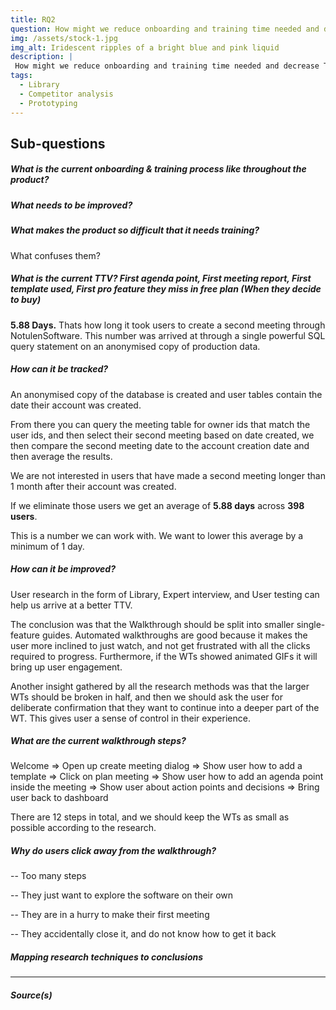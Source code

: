 ```yaml
---
title: RQ2
question: How might we reduce onboarding and training time needed and decrease TTV for the web application?
img: /assets/stock-1.jpg
img_alt: Iridescent ripples of a bright blue and pink liquid
description: |
 How might we reduce onboarding and training time needed and decrease TTV for the web application?
tags:
  - Library 
  - Competitor analysis
  - Prototyping
---
```


## Sub-questions
##### What is the current onboarding & training process like throughout the product?

##### What needs to be improved?


##### What makes the product so difficult that it needs training?

What confuses them?
##### What is the current TTV? First agenda point, First meeting report, First template used, First pro feature they miss in free plan (When they decide to buy)

**5.88 Days.** Thats how long it took users to create a second meeting through NotulenSoftware. This number was arrived at through a single powerful SQL query statement on an anonymised copy of production data.


##### How can it be tracked?
An anonymised copy of the database is created and user tables contain the date their account was created. 

From there you can query the meeting table for owner ids that match the user ids, and then select their second meeting based on date created, we then compare the second meeting date to the account creation date and then average the results. 

We are not interested in users that have made a second meeting longer than 1 month after their account was created.

If we eliminate those users we get an average of **5.88 days** across **398 users**.

This is a number we can work with. We want to lower this average by a minimum of 1 day.


##### How can it be improved?

User research in the form of Library, Expert interview, and User testing can help us arrive at a better TTV.

The conclusion was that the Walkthrough should be split into smaller single-feature guides. Automated walkthroughs are good because it makes the user more inclined to just watch, and not get frustrated with all the clicks required to progress. Furthermore, if the WTs showed animated GIFs it will bring up user engagement. 

Another insight gathered by all the research methods was that the larger WTs should be broken in half, and then we should ask the user for deliberate confirmation that they want to continue into a deeper part of the WT. This gives user a sense of control in their experience.



##### What are the current walkthrough steps?

Welcome => Open up create meeting dialog => Show user how to add a template => Click on plan meeting => Show user how to add an agenda point inside the meeting => Show user about action points and decisions => Bring user back to dashboard

There are 12 steps in total, and we should keep the WTs as small as possible according to the research.

##### Why do users click away from the walkthrough?

-- Too many steps

-- They just want to explore the software on their own

-- They are in a hurry to make their first meeting

-- They accidentally close it, and do not know how to get it back


##### Mapping research techniques to conclusions
----
##### Source(s)